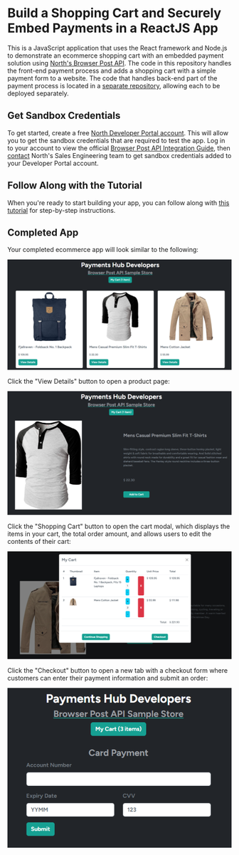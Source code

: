 # Build a Shopping Cart and Securely Embed Payments in a ReactJS App

This is a JavaScript application that uses the React framework and Node.js to demonstrate an ecommerce shopping cart with an embedded payment solution using [North's Browser Post API](https://developer.paymentshub.com/products/card-not-present/browser-post). The code in this repository handles the front-end payment process and adds a shopping cart with a simple payment form to a website. The code that handles back-end part of the payment process is located in a [separate repository](https://github.com/PaymentsHubDevelopers/PaymentsHub-Node-Browser-Post-API), allowing each to be deployed separately.

## Get Sandbox Credentials

To get started, create a free [North Developer Portal account](https://developer.paymentshub.com/auth/signup). This will allow you to get the sandbox credentials that are required to test the app. Log in to your account to view the official [Browser Post API Integration Guide](https://developer.paymentshub.com/products/card-not-present/browser-post/integration), then [contact](https://developer.paymentshub.com/contact) North's Sales Engineering team to get sandbox credentials added to your Developer Portal account.

## Follow Along with the Tutorial

When you're ready to start building your app, you can follow along with [this tutorial](https://developer.paymentshub.com/blog/embedded-payments-react-app-shopping-cart) for step-by-step instructions.

## Completed App

Your completed ecommerce app will look similar to the following:

![](/src/assets/payments-hub-react-browser-post-api-with-cart.png)

Click the "View Details" button to open a product page:

![](/src/assets/payments-hub-react-browser-post-api-product-with-cart.png)

Click the "Shopping Cart" button to open the cart modal, which displays the items in your cart, the total order amount, and allows users to edit the contents of their cart:

![](/src/assets/payments-hub-react-browser-post-api-shopping-cart.png)

Click the "Checkout" button to open a new tab with a checkout form where customers can enter their payment information and submit an order:

![](/src/assets/payments-hub-react-browser-post-api-with-cart-checkout-form.png)
